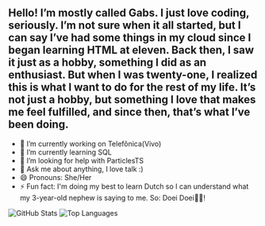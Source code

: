 ## Hello! I’m mostly called Gabs. I just love coding, seriously. I’m not sure when it all started, but I can say I’ve had some things in my cloud since I began learning HTML at eleven. Back then, I saw it just as a hobby, something I did as an enthusiast. But when I was twenty-one, I realized this is what I want to do for the rest of my life. It’s not just a hobby, but something I love that makes me feel fulfilled, and since then, that’s what I’ve been doing.    
- 🔭 I’m currently working on Telefônica(Vivo)
- 🌱 I’m currently learning SQL
- 🤔 I’m looking for help with ParticlesTS
- 💬 Ask me about anything, I love talk :) 
- 😄 Pronouns: She/Her
- ⚡ Fun fact: I'm doing my best to learn Dutch so I can understand what my 3-year-old nephew is saying to me. So: Doei Doei👋🏻!

![GitHub Stats](https://github-readme-stats.vercel.app/api?username=fernandagabrielli&show_icons=true&count_private=true&hide=prs&hide_title=true&theme=radical) ![Top Languages](https://github-readme-stats.vercel.app/api/top-langs/?username=fernandagabrielli&layout=compact&theme=radical)

<!--
**FernandaGabrielli/fernandagabrielli** is a ✨ _special_ ✨ repository because its `README.md` (this file) appears on your GitHub profile.

Here are some ideas to get you started:

- 🔭 I’m currently working on ...
- 🌱 I’m currently learning ...
- 👯 I’m looking to collaborate on ...
- 🤔 I’m looking for help with ...
- 💬 Ask me about ...
- 📫 How to reach me: ...
- 😄 Pronouns: ...
- ⚡ Fun fact: ...
-->
